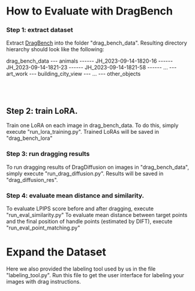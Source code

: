 # How to Evaluate with DragBench

### Step 1: extract dataset
Extract [DragBench](https://github.com/Yujun-Shi/DragDiffusion/releases/download/v0.1.1/DragBench.zip) into the folder "drag_bench_data".
Resulting directory hierarchy should look like the following:

drag_bench_data
--- animals
------ JH_2023-09-14-1820-16
------ JH_2023-09-14-1821-23
------ JH_2023-09-14-1821-58
------ ...
--- art_work
--- building_city_view
--- ...
--- other_objects

<br><br>

## Step 2: train LoRA.
Train one LoRA on each image in drag_bench_data.
To do this, simply execute "run_lora_training.py".
Trained LoRAs will be saved in "drag_bench_lora"

### Step 3: run dragging results
To run dragging results of DragDiffusion on images in "drag_bench_data", simply execute "run_drag_diffusion.py".
Results will be saved in "drag_diffusion_res".

### Step 4: evaluate mean distance and similarity.
To evaluate LPIPS score before and after dragging, execute "run_eval_similarity.py"
To evaluate mean distance between target points and the final position of handle points (estimated by DIFT), execute "run_eval_point_matching.py"


# Expand the Dataset
Here we also provided the labeling tool used by us in the file "labeling_tool.py".
Run this file to get the user interface for labeling your images with drag instructions.